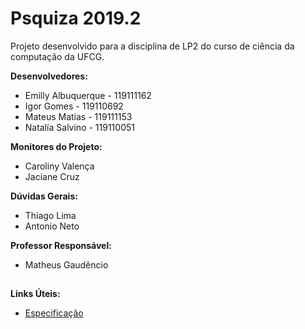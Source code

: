 # Psquiza 2019.2

Projeto desenvolvido para a disciplina de LP2 do curso de ciência da computação da UFCG.

**Desenvolvedores:**

 - Emilly Albuquerque - 119111162
 - Igor Gomes - 119110692
 - Mateus Matias - 119111153
 - Natalía Salvino - 119110051

**Monitores do Projeto:**

 - Caroliny Valença
 - Jaciane Cruz

**Dúvidas Gerais:**

 - Thiago Lima
 - Antonio Neto

 **Professor Responsável:**
 
 - Matheus Gaudêncio
## 
**Links Úteis:**

 - [Especificação](https://docs.google.com/document/d/e/2PACX-1vRKnuseh-1y300CI4fTlgVB8XMx3yDhEl9fg2NfkyrBDqYT9-tTjHTgSdD59htIIxDtJQDdSSYLzrnv/pub)
##
